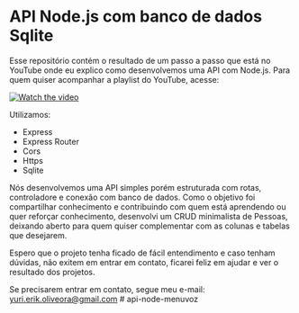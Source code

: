 # API Node.js com banco de dados Sqlite

Esse repositório contém o resultado de um passo a passo que está no YouTube onde eu explico como desenvolvemos uma API com Node.js.
Para quem quiser acompanhar a playlist do YouTube, acesse:

[![Watch the video](./docs/tumb.png)](https://www.youtube.com/watch?v=yEpiT-N2DUc&list=PLygIEirBzJi4lTC-5nzfhEyxuKq2y1uiR)

Utilizamos:
- Express
- Express Router
- Cors
- Https
- Sqlite

Nós desenvolvemos uma API simples porém estruturada com rotas, controladore e conexão com banco de dados. Como o objetivo foi compartilhar conhecimento e contribuindo com quem está aprendendo ou quer reforçar conhecimento, desenvolvi um CRUD minimalista de Pessoas, deixando aberto para quem quiser complementar com as colunas e tabelas que desejarem.

Espero que o projeto tenha ficado de fácil entendimento e caso tenham dúvidas, não exitem em entrar em contato, ficarei feliz em ajudar e ver o resultado dos projetos.

Se precisarem entrar em contato, segue meu e-mail: yuri.erik.oliveora@gmail.com
#   a p i - n o d e - m e n u v o z  
 